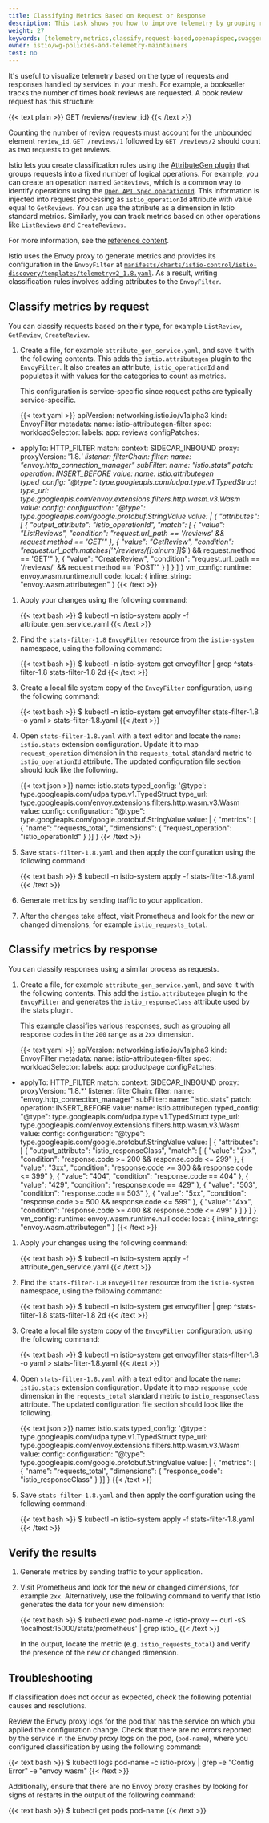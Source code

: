```yaml
---
title: Classifying Metrics Based on Request or Response
description: This task shows you how to improve telemetry by grouping requests and responses by their type.
weight: 27
keywords: [telemetry,metrics,classify,request-based,openapispec,swagger]
owner: istio/wg-policies-and-telemetry-maintainers
test: no
---
```


It's useful to visualize telemetry based on the type of requests and responses
handled by services in your mesh. For example, a bookseller tracks the number of times
book reviews are requested. A book review request has this structure:

{{< text plain >}}
GET /reviews/{review_id}
{{< /text >}}

Counting the number of review requests must account for the unbounded element
`review_id`. `GET /reviews/1` followed by `GET /reviews/2` should count as two
requests to get reviews.

Istio lets you create classification rules using the
[AttributeGen plugin](/docs/reference/config/proxy_extensions/attributegen/) that groups requests
into a fixed number of logical operations. For example, you can create an operation named
`GetReviews`, which is a common way to identify operations using the
[`Open API Spec operationId`](https://swagger.io/docs/specification/paths-and-operations/).
This information is injected into request processing as `istio_operationId` attribute with
value equal to `GetReviews`.
You can use the attribute as a dimension in Istio standard metrics. Similarly,
you can track metrics based on other operations like `ListReviews` and
`CreateReviews`.

For more information, see the
[reference content](/docs/reference/config/proxy_extensions/attributegen/).

Istio uses the Envoy proxy to generate metrics and provides its configuration in
the `EnvoyFilter` at
[`manifests/charts/istio-control/istio-discovery/templates/telemetryv2_1.8.yaml`]({{<github_blob>}}/manifests/charts/istio-control/istio-discovery/templates/telemetryv2_1.8.yaml).
As a result, writing classification rules involves adding attributes to the
`EnvoyFilter`.

## Classify metrics by request

You can classify requests based on their type, for example `ListReview`,
`GetReview`, `CreateReview`.

1. Create a file, for example `attribute_gen_service.yaml`, and save it with the
   following contents. This adds the `istio.attributegen` plugin to the
   `EnvoyFilter`. It also creates an attribute, `istio_operationId` and populates it
   with values for the categories to count as metrics.

    This configuration is service-specific since request paths are typically
    service-specific.

    {{< text yaml >}}
apiVersion: networking.istio.io/v1alpha3
kind: EnvoyFilter
metadata:
  name: istio-attributegen-filter
spec:
  workloadSelector:
    labels:
      app: reviews
  configPatches:
  - applyTo: HTTP_FILTER
    match:
      context: SIDECAR_INBOUND
      proxy:
        proxyVersion: '1\.8.*'
      listener:
        filterChain:
          filter:
            name: "envoy.http_connection_manager"
            subFilter:
              name: "istio.stats"
    patch:
      operation: INSERT_BEFORE
      value:
        name: istio.attributegen
        typed_config:
          "@type": type.googleapis.com/udpa.type.v1.TypedStruct
          type_url: type.googleapis.com/envoy.extensions.filters.http.wasm.v3.Wasm
          value:
            config:
              configuration:
                "@type": type.googleapis.com/google.protobuf.StringValue
                value: |
                {
                  "attributes": [
                    {
                      "output_attribute": "istio_operationId",
                      "match": [
                        {
                          "value": "ListReviews",
                          "condition": "request.url_path == '/reviews' && request.method == 'GET'"
                        },
                        {
                          "value": "GetReview",
                          "condition": "request.url_path.matches('^/reviews/[[:alnum:]]*$') && request.method == 'GET'"
                        },
                        {
                          "value": "CreateReview",
                          "condition": "request.url_path == '/reviews/' && request.method == 'POST'"
                        }
                      ]
                    }
                  ]
                }
              vm_config:
                runtime: envoy.wasm.runtime.null
                code:
                  local: { inline_string: "envoy.wasm.attributegen" }
    {{< /text >}}

1. Apply your changes using the following command:

    {{< text bash >}}
    $ kubectl -n istio-system apply -f attribute_gen_service.yaml
    {{< /text >}}

1. Find the `stats-filter-1.8` `EnvoyFilter` resource from the `istio-system`
   namespace, using the following command:

    {{< text bash >}}
    $ kubectl -n istio-system get envoyfilter | grep ^stats-filter-1.8
    stats-filter-1.8                    2d
    {{< /text >}}

1. Create a local file system copy of the `EnvoyFilter` configuration, using the
   following command:

    {{< text bash >}}
    $ kubectl -n istio-system get envoyfilter stats-filter-1.8 -o yaml > stats-filter-1.8.yaml
    {{< /text >}}

1. Open `stats-filter-1.8.yaml` with a text editor and locate the
   `name: istio.stats` extension configuration. Update it to map `request_operation`
   dimension in the `requests_total` standard metric to `istio_operationId` attribute.
   The updated configuration file section should look like the following.

    {{< text json >}}
        name: istio.stats
        typed_config:
          '@type': type.googleapis.com/udpa.type.v1.TypedStruct
          type_url: type.googleapis.com/envoy.extensions.filters.http.wasm.v3.Wasm
          value:
            config:
              configuration:
                "@type": type.googleapis.com/google.protobuf.StringValue
                value: |
                {
                  "metrics": [
                   {
                     "name": "requests_total",
                     "dimensions": {
                       "request_operation": "istio_operationId"
                     }
                   }]
                }
    {{< /text >}}

1. Save `stats-filter-1.8.yaml` and then apply the configuration using the following command:

    {{< text bash >}}
    $ kubectl -n istio-system apply -f stats-filter-1.8.yaml
    {{< /text >}}

1. Generate metrics by sending traffic to your application.

1. After the changes take effect, visit Prometheus and look for the new or
   changed dimensions, for example `istio_requests_total`.

## Classify metrics by response

You can classify responses using a similar process as requests.

1. Create a file, for example `attribute_gen_service.yaml`, and save it with the
   following contents. This add the `istio.attributegen` plugin to the
   `EnvoyFilter` and generates the `istio_responseClass` attribute used by the
   stats plugin.

    This example classifies various responses, such as grouping all response
    codes in the `200` range as a `2xx` dimension.

    {{< text yaml >}}
apiVersion: networking.istio.io/v1alpha3
kind: EnvoyFilter
metadata:
  name: istio-attributegen-filter
spec:
  workloadSelector:
    labels:
      app: productpage
  configPatches:
  - applyTo: HTTP_FILTER
    match:
      context: SIDECAR_INBOUND
      proxy:
        proxyVersion: '1\.8.*'
      listener:
        filterChain:
          filter:
            name: "envoy.http_connection_manager"
            subFilter:
              name: "istio.stats"
    patch:
      operation: INSERT_BEFORE
      value:
        name: istio.attributegen
        typed_config:
          "@type": type.googleapis.com/udpa.type.v1.TypedStruct
          type_url: type.googleapis.com/envoy.extensions.filters.http.wasm.v3.Wasm
          value:
            config:
              configuration:
                "@type": type.googleapis.com/google.protobuf.StringValue
                value: |
                {
                  "attributes": [
                    {
                      "output_attribute": "istio_responseClass",
                      "match": [
                        {
                          "value": "2xx",
                          "condition": "response.code >= 200 && response.code <= 299"
                        },
                        {
                          "value": "3xx",
                          "condition": "response.code >= 300 && response.code <= 399"
                        },
                        {
                          "value": "404",
                          "condition": "response.code == 404"
                        },
                        {
                          "value": "429",
                          "condition": "response.code == 429"
                        },
                        {
                          "value": "503",
                          "condition": "response.code == 503"
                        },
                        {
                          "value": "5xx",
                          "condition": "response.code >= 500 && response.code <= 599"
                        },
                        {
                          "value": "4xx",
                          "condition": "response.code >= 400 && response.code <= 499"
                        }
                      ]
                    }
                  ]
                }
              vm_config:
                runtime: envoy.wasm.runtime.null
                code:
                  local: { inline_string: "envoy.wasm.attributegen" }
    {{< /text >}}

1. Apply your changes using the following command:

    {{< text bash >}}
    $ kubectl -n istio-system apply -f attribute_gen_service.yaml
    {{< /text >}}

1. Find the `stats-filter-1.8` `EnvoyFilter` resource from the `istio-system`
   namespace, using the following command:

    {{< text bash >}}
    $ kubectl -n istio-system get envoyfilter | grep ^stats-filter-1.8
    stats-filter-1.8                    2d
    {{< /text >}}

1. Create a local file system copy of the `EnvoyFilter` configuration, using the
   following command:

    {{< text bash >}}
    $ kubectl -n istio-system get envoyfilter stats-filter-1.8 -o yaml > stats-filter-1.8.yaml
    {{< /text >}}

1. Open `stats-filter-1.8.yaml` with a text editor and locate the
   `name: istio.stats` extension configuration. Update it to map `response_code`
   dimension in the `requests_total` standard metric to `istio_responseClass` attribute.
   The updated configuration file section should look like the following.

    {{< text json >}}
        name: istio.stats
        typed_config:
          '@type': type.googleapis.com/udpa.type.v1.TypedStruct
          type_url: type.googleapis.com/envoy.extensions.filters.http.wasm.v3.Wasm
          value:
            config:
              configuration:
                "@type": type.googleapis.com/google.protobuf.StringValue
                value: |
                {
                  "metrics": [
                   {
                     "name": "requests_total",
                     "dimensions": {
                       "response_code": "istio_responseClass"
                     }
                   }]
                }
    {{< /text >}}

1. Save `stats-filter-1.8.yaml` and then apply the configuration using the following command:

    {{< text bash >}}
    $ kubectl -n istio-system apply -f stats-filter-1.8.yaml
    {{< /text >}}

## Verify the results

1. Generate metrics by sending traffic to your application.

1. Visit Prometheus and look for the new or changed dimensions, for example
   `2xx`. Alternatively, use the following command to verify that Istio generates the data for your new dimension:

    {{< text bash >}}
    $ kubectl exec pod-name -c istio-proxy -- curl -sS 'localhost:15000/stats/prometheus' | grep istio_
    {{< /text >}}

    In the output, locate the metric (e.g. `istio_requests_total`) and verify the presence of the new or changed dimension.

## Troubleshooting

If classification does not occur as expected, check the following potential causes and resolutions.

Review the Envoy proxy logs for the pod that has the service on which you applied the configuration change. Check that there are no errors reported by the service in the Envoy proxy logs on the pod, (`pod-name`), where you configured classification by using the following command:

{{< text bash >}}
$ kubectl logs pod-name -c istio-proxy | grep -e "Config Error" -e "envoy wasm"
{{< /text >}}

Additionally, ensure that there are no Envoy proxy crashes by looking for signs of restarts in the output of the following command:

{{< text bash >}}
$ kubectl get pods pod-name
{{< /text >}}
